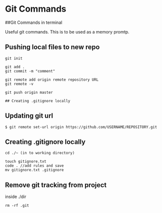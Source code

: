 # Git Commands

##Git Commands in terminal

Useful git commands. This is to be used as a memory promtp. 

## Pushing local files to new repo

```git 
git init

git add .
git commit -m "comment"

git remote add origin remote repository URL
git remote -v

git push origin master

## Creating .gitignore locally
```

## Updating git url

```git 
$ git remote set-url origin https://github.com/USERNAME/REPOSITORY.git
```


## Creating .gitignore locally

```git
cd ./~ (in to working directory)

touch gitignore.txt
code . //add rules and save
mv gitignore.txt .gitignore
```

## Remove git tracking from project

inside ./dir

```git
rm -rf .git
```



